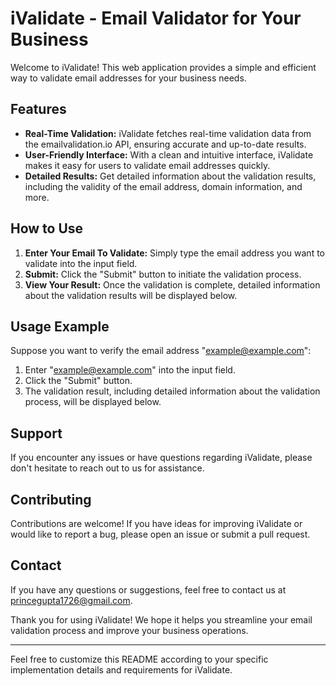 
# iValidate - Email Validator for Your Business

Welcome to iValidate! This web application provides a simple and efficient way to validate email addresses for your business needs.

## Features

- **Real-Time Validation:** iValidate fetches real-time validation data from the emailvalidation.io API, ensuring accurate and up-to-date results.
- **User-Friendly Interface:** With a clean and intuitive interface, iValidate makes it easy for users to validate email addresses quickly.
- **Detailed Results:** Get detailed information about the validation results, including the validity of the email address, domain information, and more.

## How to Use

1. **Enter Your Email To Validate:** Simply type the email address you want to validate into the input field.
2. **Submit:** Click the "Submit" button to initiate the validation process.
3. **View Your Result:** Once the validation is complete, detailed information about the validation results will be displayed below.

## Usage Example

Suppose you want to verify the email address "example@example.com":

1. Enter "example@example.com" into the input field.
2. Click the "Submit" button.
3. The validation result, including detailed information about the validation process, will be displayed below.

## Support

If you encounter any issues or have questions regarding iValidate, please don't hesitate to reach out to us for assistance.

## Contributing

Contributions are welcome! If you have ideas for improving iValidate or would like to report a bug, please open an issue or submit a pull request.

## Contact

If you have any questions or suggestions, feel free to contact us at [princegupta1726@gmail.com](mailto:princegupta1726@gmail.com).

Thank you for using iValidate! We hope it helps you streamline your email validation process and improve your business operations.

---

Feel free to customize this README according to your specific implementation details and requirements for iValidate.